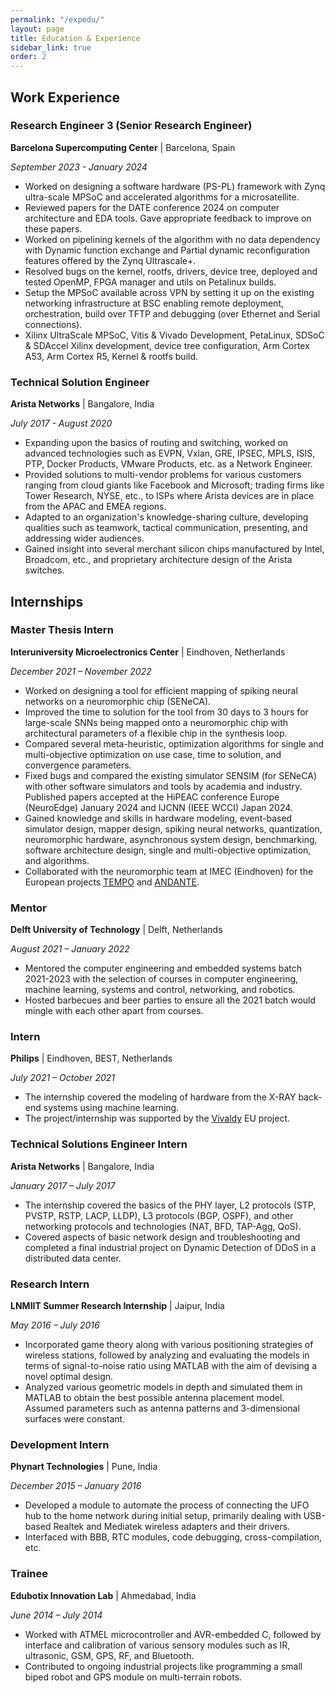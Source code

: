```yaml
---
permalink: "/expedu/"
layout: page
title: Education & Experience
sidebar_link: true
order: 2
---
```



<style>

table {
  margin-bottom: 1rem;
  width: 100%;
  font-size: 85%;
  border: 0px solid $border-color;
  border-collapse: collapse;
}

td,
th {
  padding:  1rem .25rem;
  border: 0px solid $border-color;
}

th {
  text-align: left;
}

tbody tr:nth-child(odd) td,
tbody tr:nth-child(odd) th {
  background-color: transparent;
}

paper {
 color: #; 
 font-weight:bold;
}


</style>
<section>
  <h2>Work Experience</h2>
  
  <div class="custom-cv-entry">
    <h3>Research Engineer 3 (Senior Research Engineer)</h3>
    <p><strong>Barcelona Supercomputing Center</strong> | Barcelona, Spain</p>
    <p><em>September 2023 - January 2024</em></p>
    <ul>
      <li>Worked on designing a software hardware (PS-PL) framework with Zynq ultra-scale MPSoC and accelerated algorithms for a microsatellite.</li>
      <li>Reviewed papers for the DATE conference 2024 on computer architecture and EDA tools. Gave appropriate feedback to improve on these papers.</li>
      <li>Worked on pipelining kernels of the algorithm with no data dependency with Dynamic function exchange and Partial dynamic reconfiguration features offered by the Zynq Ultrascale+.</li>
      <li>Resolved bugs on the kernel, rootfs, drivers, device tree, deployed and tested OpenMP, FPGA manager and utils on Petalinux builds.</li>
      <li>Setup the MPSoC available across VPN by setting it up on the existing networking infrastructure at BSC enabling remote deployment, orchestration, build over TFTP and debugging (over Ethernet and Serial connections).</li>
      <li>Xilinx UltraScale MPSoC, Vitis & Vivado Development, PetaLinux, SDSoC & SDAccel Xilinx development, device tree configuration, Arm Cortex A53, Arm Cortex R5, Kernel & rootfs build.</li>
    </ul>
  </div>

  <div class="custom-cv-entry">
    <h3>Technical Solution Engineer</h3>
    <p><strong>Arista Networks</strong> | Bangalore, India</p>
    <p><em>July 2017 - August 2020</em></p>
    <ul>
      <li>Expanding upon the basics of routing and switching, worked on advanced technologies such as EVPN, Vxlan, GRE, IPSEC, MPLS, ISIS, PTP, Docker Products, VMware Products, etc. as a Network Engineer.</li>
      <li>Provided solutions to multi-vendor problems for various customers ranging from cloud giants like Facebook and Microsoft; trading firms like Tower Research, NYSE, etc., to ISPs where Arista devices are in place from the APAC and EMEA regions.</li>
      <li>Adapted to an organization's knowledge-sharing culture, developing qualities such as teamwork, tactical communication, presenting, and addressing wider audiences.</li>
      <li>Gained insight into several merchant silicon chips manufactured by Intel, Broadcom, etc., and proprietary architecture design of the Arista switches.</li>
    </ul>
  </div>
</section>

<section>
  <h2>Internships</h2>
  
  <div class="custom-cv-entry">
    <h3>Master Thesis Intern</h3>
    <p><strong>Interuniversity Microelectronics Center</strong> | Eindhoven, Netherlands</p>
    <p><em>December 2021 – November 2022</em></p>
    <ul>
      <li>Worked on designing a tool for efficient mapping of spiking neural networks on a neuromorphic chip (SENeCA).</li>
      <li>Improved the time to solution for the tool from 30 days to 3 hours for large-scale SNNs being mapped onto a neuromorphic chip with architectural parameters of a flexible chip in the synthesis loop.</li>
      <li>Compared several meta-heuristic, optimization algorithms for single and multi-objective optimization on use case, time to solution, and convergence parameters.</li>
      <li>Fixed bugs and compared the existing simulator SENSIM (for SENeCA) with other software simulators and tools by academia and industry. Published papers accepted at the HiPEAC conference Europe (NeuroEdge) January 2024 and IJCNN (IEEE WCCI) Japan 2024.</li>
      <li>Gained knowledge and skills in hardware modeling, event-based simulator design, mapper design, spiking neural networks, quantization, neuromorphic hardware, asynchronous system design, benchmarking, software architecture design, single and multi-objective optimization, and algorithms.</li>
      <li>Collaborated with the neuromorphic team at IMEC (Eindhoven) for the European projects <a href="https://tempo-ecsel.eu/">TEMPO</a> and <a href="https://www.andante-ai.eu/">ANDANTE</a>.</li>
    </ul>
  </div>

  <div class="custom-cv-entry">
    <h3>Mentor</h3>
    <p><strong>Delft University of Technology</strong> | Delft, Netherlands</p>
    <p><em>August 2021 – January 2022</em></p>
    <ul>
      <li>Mentored the computer engineering and embedded systems batch 2021-2023 with the selection of courses in computer engineering, machine learning, systems and control, networking, and robotics.</li>
      <li>Hosted barbecues and beer parties to ensure all the 2021 batch would mingle with each other apart from courses.</li>
    </ul>
  </div>

  <div class="custom-cv-entry">
    <h3>Intern</h3>
    <p><strong>Philips</strong> | Eindhoven, BEST, Netherlands</p>
    <p><em>July 2021 – October 2021</em></p>
    <ul>
      <li>The internship covered the modeling of hardware from the X-RAY back-end systems using machine learning.</li>
      <li>The project/internship was supported by the <a href="https://www.vivaldy-penta.eu/">Vivaldy</a> EU project.</li>
    </ul>
  </div>

  <div class="custom-cv-entry">
    <h3>Technical Solutions Engineer Intern</h3>
    <p><strong>Arista Networks</strong> | Bangalore, India</p>
    <p><em>January 2017 – July 2017</em></p>
    <ul>
      <li>The internship covered the basics of the PHY layer, L2 protocols (STP, PVSTP, RSTP, LACP, LLDP), L3 protocols (BGP, OSPF), and other networking protocols and technologies (NAT, BFD, TAP-Agg, QoS).</li>
      <li>Covered aspects of basic network design and troubleshooting and completed a final industrial project on Dynamic Detection of DDoS in a distributed data center.</li>
    </ul>
  </div>

  <div class="custom-cv-entry">
    <h3>Research Intern</h3>
    <p><strong>LNMIIT Summer Research Internship</strong> | Jaipur, India</p>
    <p><em>May 2016 – July 2016</em></p>
    <ul>
      <li>Incorporated game theory along with various positioning strategies of wireless stations, followed by analyzing and evaluating the models in terms of signal-to-noise ratio using MATLAB with the aim of devising a novel optimal design.</li>
      <li>Analyzed various geometric models in depth and simulated them in MATLAB to obtain the best possible antenna placement model. Assumed parameters such as antenna patterns and 3-dimensional surfaces were constant.</li>
    </ul>
  </div>

  <div class="custom-cv-entry">
    <h3>Development Intern</h3>
    <p><strong>Phynart Technologies</strong> | Pune, India</p>
    <p><em>December 2015 – January 2016</em></p>
    <ul>
      <li>Developed a module to automate the process of connecting the UFO hub to the home network during initial setup, primarily dealing with USB-based Realtek and Mediatek wireless adapters and their drivers.</li>
      <li>Interfaced with BBB, RTC modules, code debugging, cross-compilation, etc.</li>
    </ul>
  </div>

  <div class="custom-cv-entry">
    <h3>Trainee</h3>
    <p><strong>Edubotix Innovation Lab</strong> | Ahmedabad, India</p>
    <p><em>June 2014 – July 2014</em></p>
    <ul>
      <li>Worked with ATMEL microcontroller and AVR-embedded C, followed by interface and calibration of various sensory modules such as IR, ultrasonic, GSM, GPS, RF, and Bluetooth.</li>
      <li>Contributed to ongoing industrial projects like programming a small biped robot and GPS module on multi-terrain robots.</li>
    </ul>
  </div>
</section>

